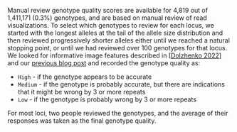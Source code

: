 Manual review genotype quality scores are available for 4,819 out of 1,411,171 (0.3%) genotypes, and are based on manual review of read visualizations.
To select which genotypes to review for each locus, we started with the longest alleles at the tail of the allele size distribution and then
reviewed progressively shorter alleles either until we reached a natural stopping point, or until we had reviewed over 100 genotypes for that locus.
We looked for informative image features described in [[Dolzhenko 2022](https://pubmed.ncbi.nlm.nih.gov/35948990/)] and our [previous blog post](https://gnomad.broadinstitute.org/news/2022-01-the-addition-of-short-tandem-repeat-calls-to-gnomad/#supplemental-details-for-examining-read-visualizations) and recorded the genotype quality as:
* `High` - if the genotype appears to be accurate
* `Medium` - if the genotype is probably accurate, but there are indications that it might be wrong by 3 or more repeats
* `Low` - if the genotype is probably wrong by 3 or more repeats

For most loci, two people reviewed the genotypes, and the average of their responses was taken as the final genotype quality.
